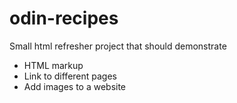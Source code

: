 # odin-recipes

Small html refresher project that should demonstrate
- HTML markup
- Link to different pages
- Add images to a website